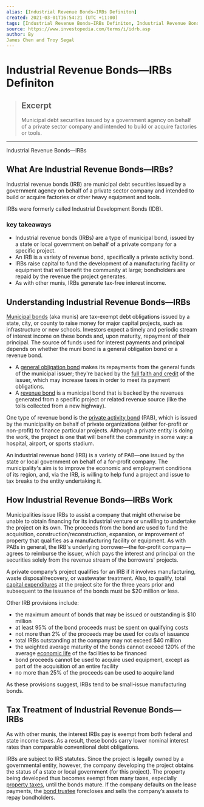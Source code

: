 ```yaml
---
alias: [Industrial Revenue Bonds—IRBs Definiton]
created: 2021-03-01T16:54:21 (UTC +11:00)
tags: [Industrial Revenue Bonds—IRBs Definiton, Industrial Revenue Bonds—IRBs]
source: https://www.investopedia.com/terms/i/idrb.asp
author: By
James Chen and Troy Segal
---
```


# Industrial Revenue Bonds—IRBs Definiton

> ## Excerpt
> Municipal debt securities issued by a government agency on behalf of a private sector company and intended to build or acquire factories or tools.

---

Industrial Revenue Bonds—IRBs
## What Are Industrial Revenue Bonds—IRBs?

Industrial revenue bonds (IRB) are municipal debt securities issued by a government agency on behalf of a private sector company and intended to build or acquire factories or other heavy equipment and tools.

IRBs were formerly called Industrial Development Bonds (IDB).

### key takeaways

-   Industrial revenue bonds (IRBs) are a type of municipal bond, issued by a state or local government on behalf of a private company for a specific project.
-   An IRB is a variety of revenue bond, specifically a private activity bond.
-   IRBs raise capital to fund the development of a manufacturing facility or equipment that will benefit the community at large; bondholders are repaid by the revenue the project generates.
-   As with other munis, IRBs generate tax-free interest income.

## Understanding Industrial Revenue Bonds—IRBs

[Municipal bonds](https://www.investopedia.com/terms/m/municipalbond.asp) (aka munis) are tax-exempt debt obligations issued by a state, city, or county to raise money for major capital projects, such as infrastructure or new schools. Investors expect a timely and periodic stream of interest income on these bonds and, upon maturity, repayment of their principal. The source of funds used for interest payments and principal depends on whether the muni bond is a general obligation bond or a revenue bond.

-   A [general obligation bond](https://www.investopedia.com/terms/g/generalobligationbond.asp) makes its repayments from the general funds of the municipal issuer; they're backed by the [full faith and credit](https://www.investopedia.com/terms/f/full-faith-credit.asp) of the issuer, which may increase taxes in order to meet its payment obligations.
-   A [revenue bond](https://www.investopedia.com/terms/r/revenuebond.asp) is a municipal bond that is backed by the revenues generated from a specific project or related revenue source (like the tolls collected from a new highway).

One type of revenue bond is the [private activity bond](https://www.investopedia.com/terms/p/privateactivitybond.asp) (PAB), which is issued by the municipality on behalf of private organizations (either for-profit or non-profit) to finance particular projects. Although a private entity is doing the work, the project is one that will benefit the community in some way: a hospital, airport, or sports stadium.

An industrial revenue bond (IRB) is a variety of PAB—one issued by the state or local government on behalf of a for-profit company. The municipality's aim is to improve the economic and employment conditions of its region, and, via the IRB, is willing to help fund a project and issue to tax breaks to the entity undertaking it.

## How Industrial Revenue Bonds—IRBs Work

Municipalities issue IRBs to assist a company that might otherwise be unable to obtain financing for its industrial venture or unwilling to undertake the project on its own. The proceeds from the bond are used to fund the acquisition, construction/reconstruction, expansion, or improvement of property that qualifies as a manufacturing facility or equipment. As with PABs in general, the IRB's underlying borrower—the for-profit company—agrees to reimburse the issuer, which pays the interest and principal on the securities solely from the revenue stream of the borrowers' projects.

A private company’s project qualifies for an IRB if it involves manufacturing, waste disposal/recovery, or wastewater treatment. Also, to qualify, total [capital expenditures](https://www.investopedia.com/terms/c/capitalexpenditure.asp) at the project site for the three years prior and subsequent to the issuance of the bonds must be $20 million or less.

Other IRB provisions include:

-   the maximum amount of bonds that may be issued or outstanding is $10 million
-   at least 95% of the bond proceeds must be spent on qualifying costs
-   not more than 2% of the proceeds may be used for costs of issuance
-   total IRBs outstanding at the company may not exceed $40 million
-   the weighted average maturity of the bonds cannot exceed 120% of the average [economic life](https://www.investopedia.com/terms/e/economic-life.asp) of the facilities to be financed
-   bond proceeds cannot be used to acquire used equipment, except as part of the acquisition of an entire facility
-   no more than 25% of the proceeds can be used to acquire land

As these provisions suggest, IRBs tend to be small-issue manufacturing bonds.

## Tax Treatment of Industrial Revenue Bonds—IRBs

As with other munis, the interest IRBs pay is exempt from both federal and state income taxes. As a result, these bonds carry lower nominal interest rates than comparable conventional debt obligations.

IRBs are subject to IRS statutes. Since the project is legally owned by a governmental entity, however, the company developing the project obtains the status of a state or local government (for this project). The property being developed thus becomes exempt from many taxes, especially [property taxes](https://www.investopedia.com/terms/p/propertytax.asp), until the bonds mature. If the company defaults on the lease payments, the [bond trustee](https://www.investopedia.com/terms/b/bond-trustee.asp) forecloses and sells the company’s assets to repay bondholders.
